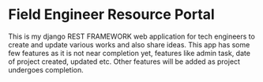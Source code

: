 # Field Engineer Resource Portal

This is my django REST FRAMEWORK web application for tech engineers to create and update various works and also share ideas. This app has some few features as it is not near completion yet, features like admin task, date of project created, updated etc. Other features will be added as project undergoes completion.
